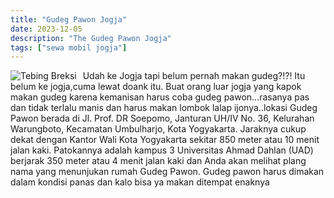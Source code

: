 ```yaml
---
title: "Gudeg Pawon Jogja"
date: 2023-12-05
description: "The Gudeg Pawon Jogja"
tags: ["sewa mobil jogja"]
---
```


<img src="https://aceapugtar.cloudimg.io/raw.githubusercontent.com/ariefbuddies/bening-out/master/uploads/gudeg-pawon2.jpg?w=200&radius=18&force_format=png&"
     alt="Tebing Breksi"
     style="float: left; margin-right: 10px;" />

Udah ke Jogja tapi belum pernah makan gudeg?!?! Itu belum ke jogja,cuma lewat doank itu. Buat orang luar jogja yang kapok makan gudeg karena kemanisan harus coba gudeg pawon...rasanya pas dan tidak terlalu manis dan harus makan lombok lalap ijonya..lokasi Gudeg Pawon berada di Jl. Prof. DR Soepomo, Janturan UH/IV No. 36, Kelurahan Warungboto, Kecamatan Umbulharjo, Kota Yogyakarta. Jaraknya cukup dekat dengan Kantor Wali Kota Yogyakarta sekitar 850 meter atau 10 menit jalan kaki. Patokannya adalah kampus 3 Universitas Ahmad Dahlan (UAD) berjarak 350 meter atau 4 menit jalan kaki dan Anda akan melihat plang nama yang menunjukan rumah Gudeg Pawon. Gudeg pawon harus dimakan dalam kondisi panas dan kalo bisa ya makan ditempat enaknya
